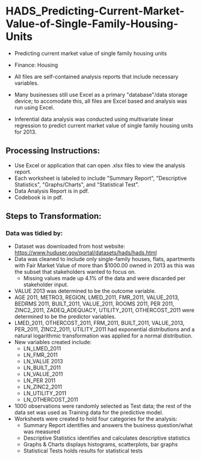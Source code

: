 # HADS_Predicting-Current-Market-Value-of-Single-Family-Housing-Units
- Predicting current market value of single family housing units
- Finance: Housing

- All files are self-contained analysis reports that include necessary variables.

- Many businesses still use Excel as a primary "database"/data storage device; to accomodate this, all files are Excel based and analysis was run using Excel.

- Inferential data analysis was conducted using multivariate linear regression to predict current market value of single family housing units for 2013. 


## Processing Instructions:
- Use Excel or application that can open .xlsx files to view the analysis report.
- Each worksheet is labeled to include "Summary Report", "Descriptive Statistics", "Graphs/Charts", and "Statistical Test".
- Data Analysis Report is in pdf.
- Codebook is in pdf.


## Steps to Transformation:
### Data was tidied by:
- Dataset was downloaded from host website: https://www.huduser.gov/portal/datasets/hads/hads.html
- Data was cleaned to include only single-family houses, flats, apartments with Fair Market Value of more than $1000.00 owned in 2013 as this was the subset that stakeholders wanted to focus on.
  - Missing values made up 4.1% of the data and were discarded per stakeholder input.
- VALUE 2013 was determined to be the outcome variable.
- AGE 2011, METRO3, REGION, LMED_2011, FMR_2011, VALUE_2013, BEDRMS 2011, BUILT_2011, VALUE_2011, ROOMS 2011, PER 2011, ZINC2_2011, ZADEQ_ADEQUACY, UTILITY_2011, OTHERCOST_2011 were determined to be the predictor variables.
- LMED_2011, OTHERCOST_2011, FRM_2011, BUILT_2011, VALUE_2013, PER_2011, ZINC2_2011, UTILITY_2011 had exponential distributions and a natural logarithmic transformation was applied for a normal distribution.
- New variables created include:
  - LN_LMED_2011
  - LN_FMR_2011
  - LN_VALUE 2013
  - LN_BUILT_2011
  - LN_VALUE_2011
  - LN_PER 2011
  - LN_ZINC2_2011
  - LN_UTILITY_2011
  - LN_OTHERCOST_2011
- 1000 observations were randomly selected as Test data; the rest of the data set was used as Training data for the predictive model.
- Worksheets were created to hold four categories for the analysis:
  - Summary Report identifies and answers the business question/what was measured
  - Descriptive Statistics identifies and calculates descriptive statistics
  - Graphs & Charts displays histograms, scatterplots, bar graphs
  - Statistical Tests holds results for statistical tests
